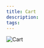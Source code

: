 ```yaml
---
title: Cart
description:  
tags: 
---
```


![Cart](http://wcpos.com/wp-content/uploads/2015/06/cart.gif)